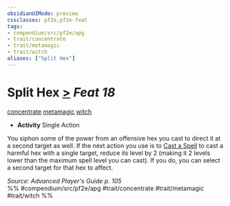 ```yaml
---
obsidianUIMode: preview
cssclasses: pf2e,pf2e-feat
tags:
- compendium/src/pf2e/apg
- trait/concentrate
- trait/metamagic
- trait/witch
aliases: ["Split Hex"]
---
```

# Split Hex  [>](rules/core-rulebook/chapter-9-playing-the-game.md#Actions "Single Action") *Feat 18*  
[concentrate](rules/traits/concentrate.md "Concentrate Action & Ability Trait")  [metamagic](rules/traits/metamagic.md "Metamagic General Trait")  [witch](rules/traits/witch-apg.md "Witch Class Trait")  

- **Activity** Single Action

You siphon some of the power from an offensive hex you cast to direct it at a second target as well. If the next action you use is to [Cast a Spell](rules/actions/cast-a-spell.md) to cast a harmful hex with a single target, reduce its level by 2 (making it 2 levels lower than the maximum spell level you can cast). If you do, you can select a second target for that hex to affect.

*Source: Advanced Player's Guide p. 105*  
%% #compendium/src/pf2e/apg #trait/concentrate #trait/metamagic #trait/witch %%